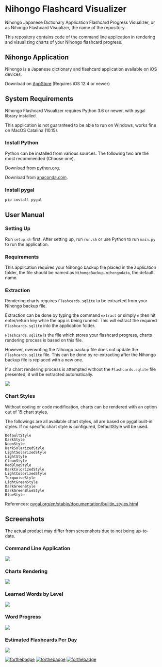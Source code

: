 # Nihongo Flashcard Visualizer
Nihongo Japanese Dictionary Application Flashcard Progress Visualizer, or as Nihongo Flashcard Visualizer, the name of the repository.

This repository contains code of the command line application in rendering and visualizing charts of your Nihongo flashcard progress.

## Nihongo Application
Nihongo is a Japanese dictionary and flashcard application available on iOS devices.

Download on [AppStore](https://apps.apple.com/us/app/nihongo-japanese-dictionary/id881697245) (Requires iOS 12.4 or newer)

## System Requirements
Nihongo Flashcard Visualizer requires Python 3.6 or newer, with pygal library installed.

This application is not guaranteed to be able to run on Windows, works fine on MacOS Catalina (10.15).

### Install Python
Python can be installed from various sources. The following two are the most recommended (Choose one).

Download from [python.org](https://www.python.org/downloads/).

Download from [anaconda.com](https://www.anaconda.com/distribution/#download-section).

### Install pygal
```shell
pip install pygal
```

## User Manual
### Setting Up
Run `setup.sh` first. After setting up, run `run.sh` or use Python to run `main.py` to run the application.

### Requirements
This application requires your Nihongo backup file placed in the application folder, the file should be named as `NihongoBackup.nihongodata`, the default name.

### Extraction
Rendering charts requires `Flashcards.sqlite` to be extracted from your Nihongo backup file.

Extraction can be done by typing the command `extract` or simply `e` then hit enter/return key while the app is being runned. This will extract the required `Flashcards.sqlite` into the application folder.

`Flashcards.sqlite` is the file which stores your flashcard progress, charts rendering process is based on this file.

However, overwriting the Nihongo backup file does not update the `Flashcards.sqlite` file. This can be done by re-extracting after the Nihongo backup file is replaced with a new one.

If a chart rendering process is attempted without the `Flashcards.sqlite` file presented, it will be extracted automatically.

![](readme/img/extraction.jpg)

### Chart Styles
Without coding or code modification, charts can be rendered with an option out of 15 chart styles.

The followings are all available chart styles, all are based on pygal built-in styles. If no specific chart style is configured, DefaultStyle will be used.

```
DefaultStyle
DarkStyle
NeonStyle
DarkSolarizedStyle
LightSolarizedStyle
LightStyle
CleanStyle
RedBlueStyle
DarkColorizedStyle
LightColorizedStyle
TurquoiseStyle
LightGreenStyle
DarkGreenStyle
DarkGreenBlueStyle
BlueStyle
```

References: [pygal.org/en/stable/documentation/builtin_styles.html](http://www.pygal.org/en/stable/documentation/builtin_styles.html)

## Screenshots
The actual product may differ from screenshots due to not being up-to-date.

### Command Line Application
![](readme/img/01.png)

### Charts Rendering
![](readme/img/02.png)

### Learned Words by Level
![](readme/img/03.png)

### Word Progress
![](readme/img/04.png)

### Estimated Flashcards Per Day
![](readme/img/05.png)

[![forthebadge](https://forthebadge.com/images/badges/built-by-developers.svg)](https://forthebadge.com)
[![forthebadge](https://forthebadge.com/images/badges/built-with-love.svg)](https://forthebadge.com)
[![forthebadge](https://forthebadge.com/images/badges/made-with-python.svg)](https://forthebadge.com)
